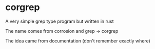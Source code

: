 # corgrep

A very simple grep type program but written in rust 

The name comes from corrosion and grep -> corgrep

The idea came from documentation (don't remember exactly where)
